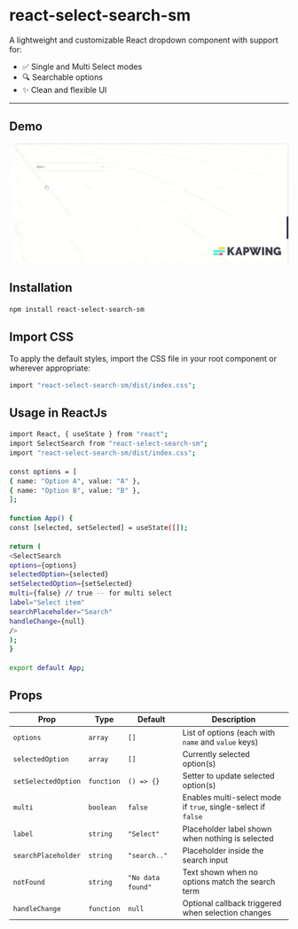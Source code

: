 # react-select-search-sm

A lightweight and customizable React dropdown component with support for:

- ✅ Single and Multi Select modes
- 🔍 Searchable options
- ✨ Clean and flexible UI

---

## Demo

![Demo](./src/assets/selectSearchDemo.gif)

## Installation

```bash
npm install react-select-search-sm
```

## Import CSS

To apply the default styles, import the CSS file in your root component or wherever appropriate:

```bash
import "react-select-search-sm/dist/index.css";
```

## Usage in ReactJs

```bash
import React, { useState } from "react";
import SelectSearch from "react-select-search-sm";
import "react-select-search-sm/dist/index.css";

const options = [
{ name: "Option A", value: "A" },
{ name: "Option B", value: "B" },
];

function App() {
const [selected, setSelected] = useState([]);

return (
<SelectSearch
options={options}
selectedOption={selected}
setSelectedOption={setSelected}
multi={false} // true -- for multi select
label="Select item"
searchPlaceholder="Search"
handleChange={null}
/>
);
}

export default App;

```

## Props

| Prop                | Type       | Default           | Description                                                   |
| ------------------- | ---------- | ----------------- | ------------------------------------------------------------- |
| `options`           | `array`    | `[]`              | List of options (each with `name` and `value` keys)           |
| `selectedOption`    | `array`    | `[]`              | Currently selected option(s)                                  |
| `setSelectedOption` | `function` | `() => {}`        | Setter to update selected option(s)                           |
| `multi`             | `boolean`  | `false`           | Enables multi-select mode if `true`, single-select if `false` |
| `label`             | `string`   | `"Select"`        | Placeholder label shown when nothing is selected              |
| `searchPlaceholder` | `string`   | `"search.."`      | Placeholder inside the search input                           |
| `notFound`          | `string`   | `"No data found"` | Text shown when no options match the search term              |
| `handleChange`      | `function` | `null`            | Optional callback triggered when selection changes            |
